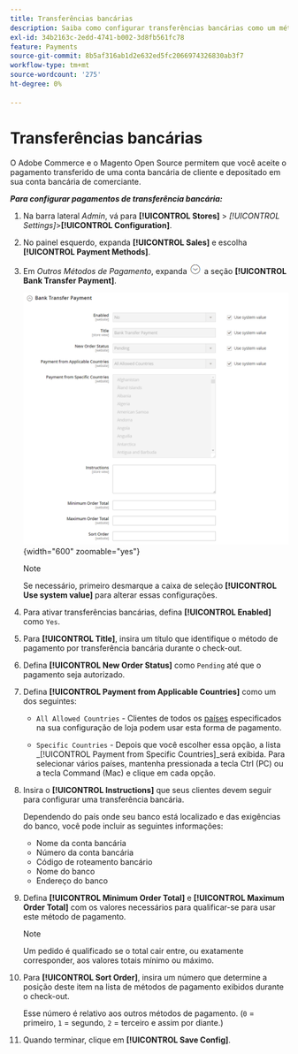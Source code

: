 ```yaml
---
title: Transferências bancárias
description: Saiba como configurar transferências bancárias como um método de pagamento offline em sua loja.
exl-id: 34b2163c-2edd-4741-b002-3d8fb561fc78
feature: Payments
source-git-commit: 8b5af316ab1d2e632ed5fc2066974326830ab3f7
workflow-type: tm+mt
source-wordcount: '275'
ht-degree: 0%

---
```


# Transferências bancárias

O Adobe Commerce e o Magento Open Source permitem que você aceite o pagamento transferido de uma conta bancária de cliente e depositado em sua conta bancária de comerciante.

**_Para configurar pagamentos de transferência bancária:_**

1. Na barra lateral _Admin_, vá para **[!UICONTROL Stores]** > _[!UICONTROL Settings]_>**[!UICONTROL Configuration]**.

1. No painel esquerdo, expanda **[!UICONTROL Sales]** e escolha **[!UICONTROL Payment Methods]**.

1. Em _Outros Métodos de Pagamento_, expanda ![Seletor de Expansão](../assets/icon-display-expand.png) a seção **[!UICONTROL Bank Transfer Payment]**.

   ![Pagamento por Transferência Bancária](../configuration-reference/sales/assets/payment-methods-bank-transfer-payment.png){width="600" zoomable="yes"}

   >[!NOTE]
   >
   >Se necessário, primeiro desmarque a caixa de seleção **[!UICONTROL Use system value]** para alterar essas configurações.

1. Para ativar transferências bancárias, defina **[!UICONTROL Enabled]** como `Yes`.

1. Para **[!UICONTROL Title]**, insira um título que identifique o método de pagamento por transferência bancária durante o check-out.

1. Defina **[!UICONTROL New Order Status]** como `Pending` até que o pagamento seja autorizado.

1. Defina **[!UICONTROL Payment from Applicable Countries]** como um dos seguintes:

   - `All Allowed Countries` - Clientes de todos os [países](../getting-started/store-details.md#country-options) especificados na sua configuração de loja podem usar esta forma de pagamento.

   - `Specific Countries` - Depois que você escolher essa opção, a lista _[!UICONTROL Payment from Specific Countries]_será exibida. Para selecionar vários países, mantenha pressionada a tecla Ctrl (PC) ou a tecla Command (Mac) e clique em cada opção.

1. Insira o **[!UICONTROL Instructions]** que seus clientes devem seguir para configurar uma transferência bancária.

   Dependendo do país onde seu banco está localizado e das exigências do banco, você pode incluir as seguintes informações:

   - Nome da conta bancária
   - Número da conta bancária
   - Código de roteamento bancário
   - Nome do banco
   - Endereço do banco

1. Defina **[!UICONTROL Minimum Order Total]** e **[!UICONTROL Maximum Order Total]** com os valores necessários para qualificar-se para usar este método de pagamento.

   >[!NOTE]
   >
   >Um pedido é qualificado se o total cair entre, ou exatamente corresponder, aos valores totais mínimo ou máximo.

1. Para **[!UICONTROL Sort Order]**, insira um número que determine a posição deste item na lista de métodos de pagamento exibidos durante o check-out.

   Esse número é relativo aos outros métodos de pagamento. (`0` = primeiro, `1` = segundo, `2` = terceiro e assim por diante.)

1. Quando terminar, clique em **[!UICONTROL Save Config]**.
